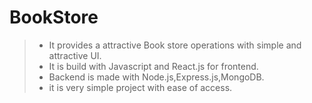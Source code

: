 # BookStore
> * It provides a attractive Book store operations with simple and attractive UI.
> * It is build with Javascript and React.js for frontend.
> * Backend is made with Node.js,Express.js,MongoDB.
> * it is very simple project with ease of access.
